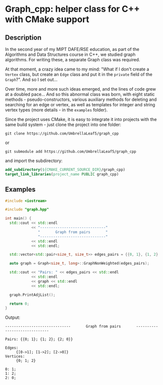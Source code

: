 # Graph_cpp: helper class for C++ with CMake support

## Description

In the second year of my MIPT DAFE/RSE education, as part of the Algorithms and Data Structures course in C++, we studied graph algorithms. For writing these, a separate Graph class was required.

At that moment, a crazy idea came to my mind: "What if I don't create a `Vertex` class, but create an `Edge` class and put it in the `private` field of the `Graph`?". And so I set out...

Over time, more and more such ideas emerged, and the lines of code grew at a doubled pace... And so this abnormal class was born, with eight static methods - pseudo-constructors, various auxiliary methods for deleting and searching for an edge or vertex, as well as templates for integer and string vertex types (more details - in the `examples` folder).

Since the project uses CMake, it is easy to integrate it into projects with the same build system - just clone the project into one folder:
```
git clone https://github.com/UmbrellaLeaf5/graph_cpp
```
or
```
git submodule add https://github.com/UmbrellaLeaf5/graph_cpp
```
and import the subdirectory:
```CMake
add_subdirectory(${CMAKE_CURRENT_SOURCE_DIR}/graph_cpp)
target_link_libraries(project_name PUBLIC graph_cpp)
```

## Examples

```C++
#include <iostream>

#include "graph.hpp"

int main() {
  std::cout << std::endl
            << "------------------------------"
               "       Graph from pairs       "
               "------------------------------"
            << std::endl
            << std::endl;

  std::vector<std::pair<size_t, size_t>> edges_pairs = {{0, 1}, {1, 2}, {2, 0}};

  auto graph = Graph<size_t, long>::GraphNonWeighted(edges_pairs);

  std::cout << "Pairs: " << edges_pairs << std::endl
            << std::endl
            << graph << std::endl
            << std::endl;

  graph.PrintAdjList();

  return 0;
}
```
Output:
```
------------------------------       Graph from pairs       ------------------------------

Pairs: {{0; 1}; {1; 2}; {2; 0}}

Edges:
     {[0->1]; [1->2]; [2->0]}
Vertices:
     {0; 1; 2}

0: 1;
1: 2;
2: 0;

```